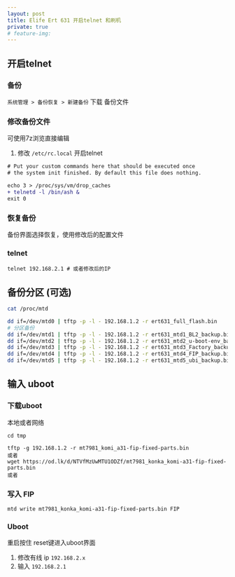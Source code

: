```yaml
---
layout: post
title: Elife Ert 631 开启telnet 和刷机
private: true
# feature-img: 
---
```


## 开启telnet

### 备份

`系统管理 > 备份恢复 > 新建备份`
下载 备份文件

### 修改备份文件

可使用7z浏览直接编辑

1. 修改 `/etc/rc.local` 开启telnet
```diff
# Put your custom commands here that should be executed once
# the system init finished. By default this file does nothing.

echo 3 > /proc/sys/vm/drop_caches
+ telnetd -l /bin/ash &
exit 0
```

### 恢复备份

备份界面选择恢复，使用修改后的配置文件

### telnet

```
telnet 192.168.2.1 # 或者修改后的IP
```


## 备份分区 (可选)

```sh
cat /proc/mtd

dd if=/dev/mtd0 | tftp -p -l - 192.168.1.2 -r ert631_full_flash.bin
# 分区备份
dd if=/dev/mtd1 | tftp -p -l - 192.168.1.2 -r ert631_mtd1_BL2_backup.bin
dd if=/dev/mtd2 | tftp -p -l - 192.168.1.2 -r ert631_mtd2_u-boot-env_backup.bin
dd if=/dev/mtd3 | tftp -p -l - 192.168.1.2 -r ert631_mtd3_Factory_backup.bin
dd if=/dev/mtd4 | tftp -p -l - 192.168.1.2 -r ert631_mtd4_FIP_backup.bin
dd if=/dev/mtd5 | tftp -p -l - 192.168.1.2 -r ert631_mtd5_ubi_backup.bin
```

## 输入 uboot

### 下载uboot

本地或者网络
```
cd tmp

tftp -g 192.168.1.2 -r mt7981_komi_a31-fip-fixed-parts.bin
或者
wget https://od.lk/d/NTVfMzUwMTU1ODZf/mt7981_konka_komi-a31-fip-fixed-parts.bin
或者

```

### 写入 FIP
```
mtd write mt7981_konka_komi-a31-fip-fixed-parts.bin FIP
```


### Uboot
重启按住 reset键进入uboot界面

1. 修改有线 ip `192.168.2.x`
2. 输入 `192.168.2.1`


